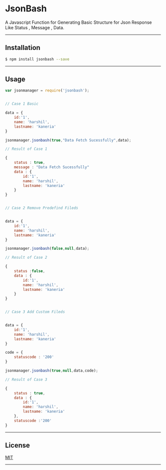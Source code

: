 # JsonBash

A Javascript Function for Generating Basic Structure for Json Response Like Status , Message , Data.

***

## Installation

```bash
$ npm install jsonbash --save
```

***
## Usage

```javascript
var jsonmanager = require('jsonbash');


// Case 1 Basic

data = {
	id:'1',
	name: 'harshil',
	lastname: 'kaneria'
}

jsonmanager.jsonbash(true,"Data Fetch Sucessfully",data);

// Result of Case 1

{
	status : true,
	message : "Data Fetch Sucessfully"
	data : {
		id:'1',
		name: 'harshil',
		lastname: 'kaneria'
	}
}


// Case 2 Remove Predefind Fileds


data = {
	id:'1',
	name: 'harshil',
	lastname: 'kaneria'
}

jsonmanager.jsonbash(false,null,data);

// Result of Case 2

{
	status :false,
	data : {
		id:'1',
		name: 'harshil',
		lastname: 'kaneria'
	}
}


// Case 3 Add Custom Fileds


data = {
	id:'1',
	name: 'harshil',
	lastname: 'kaneria'
}

code = {
	statuscode : '200'
}

jsonmanager.jsonbash(true,null,data,code);

// Result of Case 3

{
	status : true,
	data : {
		id:'1',
		name: 'harshil',
		lastname: 'kaneria'
	},
	statuscode :'200'
}

```

***
## License

[MIT](LICENSE)

***

